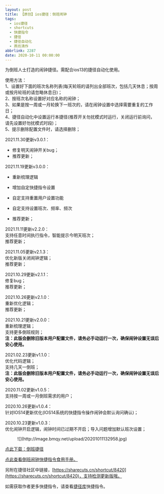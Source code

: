 ```yaml
---
layout: post
title: 【原创】ios捷径：倒班闹钟
tags:
  - ios捷径
  - shortcuts
  - 快捷指令
  - 捷径
  - 捷径自动化
  - 燕坊清作
abbrlink: 2287
date: 2020-10-11 00:00:00
---
```


<!-- wp:paragraph -->

为倒班人士打造的闹钟捷径。需配合ios13的捷径自动化使用。

<!-- /wp:paragraph -->

<!-- wp:paragraph {"textColor":"vivid-red"} -->

使用方法：  
1、设置好下面的班次名称列表(每天轮班的请列出全部班次，包括几天休息；按周或按月轮班的请忽略休息日)；  
2、按班次名称设置好对应名称的闹钟；  
3、如果是按一周或一月轮换下一班次的，请在闹钟设置中选择需要重复的工作日；  
4、捷径自动化中设置运行本捷径(推荐开关勿扰模式时运行，关闭运行前询问，请先设置好勿扰模式时段)；  
5、提示删除配置文件时，请选择删除；

<!-- more -->

<!-- /wp:paragraph -->

<!-- wp:paragraph {"textColor":"black"} -->

2021.11.30更新v3.0.1：  
- 修复明天闹钟开关bug；  
- 推荐更新；

<!-- /wp:paragraph -->

<!-- wp:paragraph {"textColor":"black"} -->

2021.11.19更新v3.0.0：  
- 重新梳理逻辑  

- 增加自定快捷指令设置  

- 自定支持重置用户设置功能  

- 自定支持设置班次、频率、频次  
- 推荐更新；

<!-- /wp:paragraph -->

<!-- wp:paragraph {"textColor":"black"} -->

2021.11.11更新v2.2.0：  
支持任意时间执行指令，智能提示今明天班次；  
推荐更新；

<!-- /wp:paragraph -->

<!-- wp:paragraph {"textColor":"black"} -->

2021.11.05更新v2.1.3：  
优化新版关闭闹钟逻辑；  
推荐更新；

<!-- /wp:paragraph -->

<!-- wp:paragraph {"textColor":"black"} -->

2021.10.29更新v2.1.1：  
修复bug；  
推荐更新；

<!-- /wp:paragraph -->

<!-- wp:paragraph {"textColor":"black"} -->

2021.10.26更新v2.1.0：  
重新优化逻辑；  
推荐更新；

<!-- /wp:paragraph -->

<!-- wp:paragraph {"textColor":"black"} -->

2021.10.21更新v2.0.0：  
重新梳理逻辑；  
支持更多倒班规则；  
**<span class="has-inline-color has-vivid-red-color">注：此版会删除旧版本用户配置文件，请务必手动运行一次，确保闹钟设置无误后安心使用。</span>**

<!-- /wp:paragraph -->

<!-- wp:paragraph -->

2021.02.23更新v1.1.0：  
优化代码逻辑；  
支持几天一倒班；  
<span class="has-inline-color has-vivid-red-color">**注：此版会删除旧版本用户配置文件，请务必手动运行一次，确保闹钟设置无误后安心使用。**</span>

<!-- /wp:paragraph -->

<!-- wp:paragraph -->

2020.11.02更新v1.0.5：  
支持按一周或一月倒班需求的用户；

<!-- /wp:paragraph -->

<!-- wp:paragraph -->

2020.10.26更新v1.0.4：  
针对IOS14更新优化(IOS14系统的快捷指令操作闹钟会默认询问确认)；

<!-- /wp:paragraph -->

<!-- wp:paragraph -->

2020.10.23更新v1.0.3：  
优化闹钟开启逻辑，闹钟时间已过期不开启；导入问题增加默认班次设置；

<!-- /wp:paragraph -->

<!-- wp:image {"sizeSlug":"large"} -->
<figure class="wp-block-image size-large">![](http://image.bmqy.net/upload/20201011132958.jpg)</figure>
<!-- /wp:image -->

<!-- wp:paragraph -->

[点此下载：倒班捷径](https://www.icloud.com/shortcuts/4a608ec267da47799ca32e3db9ebecc0)

<!-- /wp:paragraph -->

<!-- wp:paragraph -->

[点此查看倒班闹钟快捷指令食用手册。](https://bmqy.github.io/shortcuts/item/daoban.html)

<!-- /wp:paragraph -->

<!-- wp:paragraph -->

另附在捷径社区中链接，[https://sharecuts.cn/shortcut/8420](https://sharecuts.cn/shortcut/8420)，支持检测更新版哦。

<!-- /wp:paragraph -->

<!-- wp:paragraph -->

如需获取作者更多快捷指令，请查看[捷径库](https://www.bmqy.net/2342.html)快捷指令。

<!-- /wp:paragraph -->